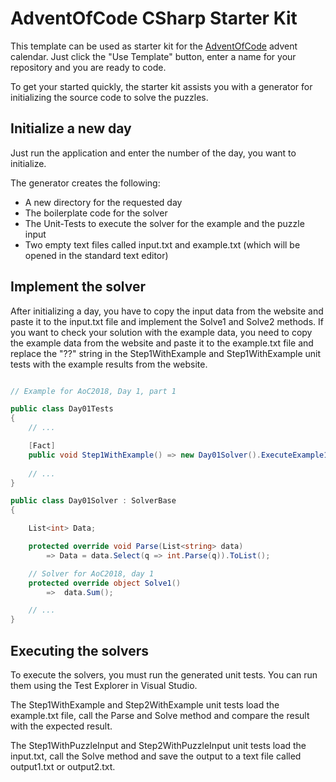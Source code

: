 # AdventOfCode CSharp Starter Kit

This template can be used as starter kit for the [AdventOfCode](https://www.AdventOfCode.com) advent calendar. Just click the "Use Template" button, enter a name for your repository and you are ready to code. 

To get your started quickly, the starter kit assists you with a generator for initializing the 
source code to solve the puzzles.

## Initialize a new day

Just run the application and enter the number of the day, you want to initialize.

The generator creates the following:
- A new directory for the requested day
- The boilerplate code for the solver
- The Unit-Tests to execute the solver for the example and the puzzle input
- Two empty text files called input.txt and example.txt (which will be opened in the standard text editor)

## Implement the solver

After initializing a day, you have to copy the input data from the website and paste it to the input.txt file 
and implement the Solve1 and Solve2 methods. If you want to check your solution with the example data, you 
need to copy the example data from the website and paste it to the example.txt file and replace the "??" string 
in the Step1WithExample and Step1WithExample unit tests with the example results from the website.

```csharp

// Example for AoC2018, Day 1, part 1

public class Day01Tests
{
    // ...

    [Fact]
    public void Step1WithExample() => new Day01Solver().ExecuteExample1(3); 
       
    // ...
}

public class Day01Solver : SolverBase
{

    List<int> Data;

    protected override void Parse(List<string> data)
        => Data = data.Select(q => int.Parse(q)).ToList();

    // Solver for AoC2018, day 1
    protected override object Solve1()
        =>  data.Sum();

    // ...
}
```

## Executing the solvers

To execute the solvers, you must run the generated unit tests. You can run them using the Test Explorer 
in Visual Studio. 

The Step1WithExample and Step2WithExample unit tests load the example.txt file, call the Parse and Solve method and compare 
the result with the expected result. 

The Step1WithPuzzleInput and Step2WithPuzzleInput unit tests load the input.txt, call the Solve method and save the output to a text 
file called output1.txt or output2.txt.